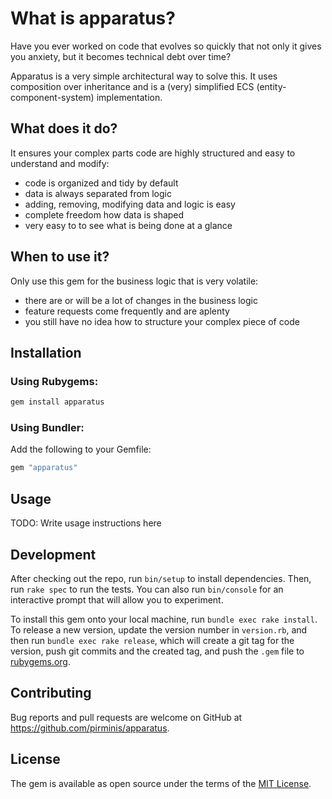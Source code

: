 # What is apparatus?

Have you ever worked on code that evolves so quickly that not only it gives you anxiety, but it becomes technical debt over time?

Apparatus is a very simple architectural way to solve this. It uses composition over inheritance and is a (very) simplified ECS (entity-component-system) implementation.

## What does it do?

It ensures your complex parts code are highly structured and easy to understand and modify:
- code is organized and tidy by default
- data is always separated from logic
- adding, removing, modifying data and logic is easy
- complete freedom how data is shaped
- very easy to to see what is being done at a glance

## When to use it?

Only use this gem for the business logic that is very volatile:
- there are or will be a lot of changes in the business logic
- feature requests come frequently and are aplenty
- you still have no idea how to structure your complex piece of code

## Installation

### Using Rubygems:

```sh
gem install apparatus
```

### Using Bundler:

Add the following to your Gemfile:

```sh
gem "apparatus"
```

## Usage

TODO: Write usage instructions here

## Development

After checking out the repo, run `bin/setup` to install dependencies. Then, run `rake spec` to run the tests. You can also run `bin/console` for an interactive prompt that will allow you to experiment.

To install this gem onto your local machine, run `bundle exec rake install`. To release a new version, update the version number in `version.rb`, and then run `bundle exec rake release`, which will create a git tag for the version, push git commits and the created tag, and push the `.gem` file to [rubygems.org](https://rubygems.org).

## Contributing

Bug reports and pull requests are welcome on GitHub at https://github.com/pirminis/apparatus.

## License

The gem is available as open source under the terms of the [MIT License](https://opensource.org/licenses/MIT).
